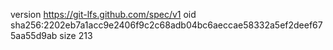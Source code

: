 version https://git-lfs.github.com/spec/v1
oid sha256:2202eb7a1acc9e2406f9c2c68adb04bc6aeccae58332a5ef2deef675aa55d9ab
size 213
